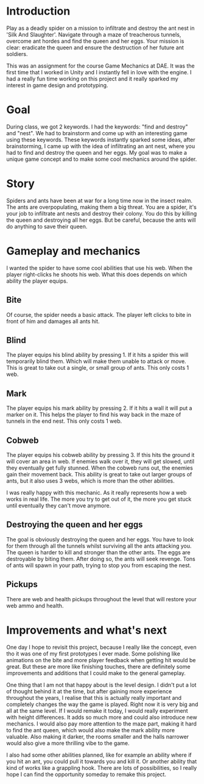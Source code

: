# Introduction
Play as a deadly spider on a mission to infiltrate and destroy the ant nest in 'Silk And Slaughter'. Navigate through a maze of treacherous tunnels, overcome ant hordes and find the queen and her eggs. Your mission is clear: eradicate the queen and ensure the destruction of her future ant soldiers.

This was an assignment for the course Game Mechanics at DAE. It was the first time that I worked in Unity and I instantly fell in love with the engine. I had a really fun time working on this project and it really sparked my interest in game design and prototyping.

# Goal
During class, we got 2 keywords. I had the keywords: "find and destroy" and "nest". We had to brainstorm and come up with an interesting game using these keywords. These keywords instantly sparked some ideas, after brainstorming, I came up with the idea of infiltrating an ant nest, where you had to find and destroy the queen and her eggs. My goal was to make a unique game concept and to make some cool mechanics around the spider.

# Story
Spiders and ants have been at war for a long time now in the insect realm. The ants are overpopulating, making them a big threat. You are a spider, it's your job to infiltrate ant nests and destroy their colony. You do this by killing the queen and destroying all her eggs. But be careful, because the ants will do anything to save their queen.


# Gameplay and mechanics
I wanted the spider to have some cool abilities that use his web. When the player right-clicks he shoots his web. What this does depends on which ability the player equips.
## Bite
Of course, the spider needs a basic attack. The player left clicks to bite in front of him and damages all ants hit.
## Blind
The player equips his blind ability by pressing 1. If it hits a spider this will temporarily blind them. Which will make them unable to attack or move. This is great to take out a single, or small group of ants. This only costs 1 web.
## Mark
The player equips his mark ability by pressing 2. If it hits a wall it will put a marker on it. This helps the player to find his way back in the maze of tunnels in the end nest. This only costs 1 web.
## Cobweb
The player equips his cobweb ability by pressing 3. If this hits the ground it will cover an area in web. If enemies walk over it, they will get slowed, until they eventually get fully stunned. When the cobweb runs out, the enemies gain their movement back. This ability is great to take out larger groups of ants, but it also uses 3 webs, which is more than the other abilities.

I was really happy with this mechanic. As it really represents how a web works in real life. The more you try to get out of it, the more you get stuck until eventually they can't move anymore.
## Destroying the queen and her eggs
The goal is obviously destroying the queen and her eggs. You have to look for them through all the tunnels whilst surviving all the ants attacking you. The queen is harder to kill and stronger than the other ants. The eggs are destroyable by biting them. After doing so, the ants will seek revenge. Tons of ants will spawn in your path, trying to stop you from escaping the nest.
## Pickups
There are web and health pickups throughout the level that will restore your web ammo and health.

# Improvements and what's next
One day I hope to revisit this project, because I really like the concept, even tho it was one of my first prototypes I ever made. Some polishing like animations on the bite and more player feedback when getting hit would be great. But these are more like finishing touches, there are definitely some improvements and additions that I could make to the general gameplay.

One thing that I am not that happy about is the level design. I didn't put a lot of thought behind it at the time, but after gaining more experience throughout the years, I realise that this is actually really important and completely changes the way the game is played. Right now it is very big and all at the same level. If I would remake it today, I would really experiment with height differences. It adds so much more and could also introduce new mechanics. I would also pay more attention to the maze part, making it hard to find the ant queen, which would also make the mark ability more valuable. Also making it darker, the rooms smaller and the halls narrower would also give a more thrilling vibe to the game.

I also had some other abilities planned, like for example an ability where if you hit an ant, you could pull it towards you and kill it. Or another ability that kind of works like a grappling hook. There are lots of possibilities, so I really hope I can find the opportunity someday to remake this project.


